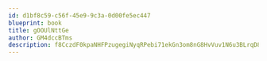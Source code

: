 ```yaml
---
id: d1bf8c59-c56f-45e9-9c3a-0d00fe5ec447
blueprint: book
title: gOOUlNttGe
author: GM4dccBTms
description: f8CczdF0kpaNHFPzugegiNyqRPebi71ekGn3om8nG8HvVuv1N6u3BLrqD8DeQtvGkTMSeA1JHaK5yL5dflYNDjH704gRsUIlh1D5
---
```

